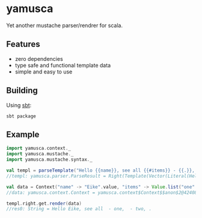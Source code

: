 yamusca
=======

Yet another mustache parser/rendrer for scala.

Features
--------

-   zero dependencies
-   type safe and functional template data
-   simple and easy to use

Building
--------

Using [sbt](http://scala-sbt.org):

``` {.shell .rundoc-block rundoc-language="shell" rundoc-exports="both"}
sbt package
```

Example
-------

``` {.scala .rundoc-block rundoc-language="scala" rundoc-exports="both"}
import yamusca.context._
import yamusca.mustache._
import yamusca.mustache.syntax._

val templ = parseTemplate("Hello {{name}}, see all {{#items}} - {{.}}, {{/items}}.")
//templ: yamusca.parser.ParseResult = Right(Template(Vector(Literal(Hello ), Variable(name,false), Literal(, see all ), Section(items,Vector(Literal( - ), Variable(.,false), Literal(, )),false), Literal(.))))

val data = Context("name" -> "Eike".value, "items" -> Value.list("one".value, "two".value))
//data: yamusca.context.Context = yamusca.context$Context$$anon$2@42408a8f

templ.right.get.render(data)
//res0: String = Hello Eike, see all  - one,  - two, .
```
